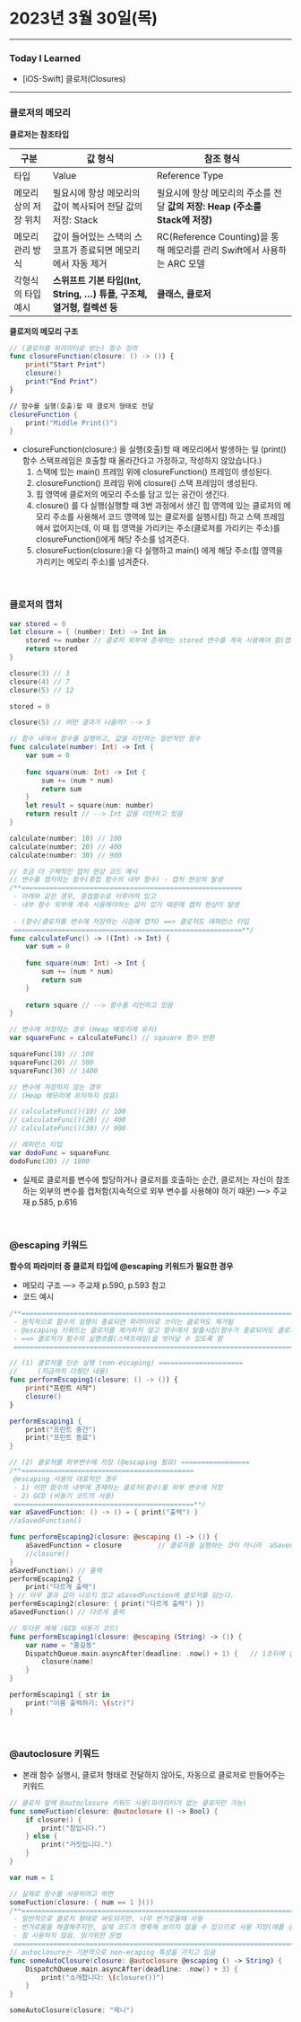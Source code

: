 # 2023년 3월 30일(목)

---

### Today I Learned 

- [iOS-Swift] 클로저(Closures)

---

### 클로저의 메모리

**클로저는 참조타입**

| 구분                  | 값 형식                                                      | 참조 형식                                                    |
| --------------------- | ------------------------------------------------------------ | ------------------------------------------------------------ |
| 타입                  | Value                                                        | Reference Type                                               |
| 메모리 상의 저장 위치 | 필요시에 항상 메모리의 값이 복사되어 전달 값의 저장: Stack   | 필요시에 항상 메모리의 주소를 전달 **값의 저장: Heap (주소를 Stack에 저장)** |
| 메모리 관리 방식      | 값이 들어있는 스택의 스코프가 종료되면 메모리에서 자동 제거  | RC(Reference Counting)을 통해 메모리를 관리 Swift에서 사용하는 ARC 모델 |
| 각형식의 타입 예시    | **스위프트 기본 타입(Int, String, …) 튜플, 구조체, 열거형, 컬렉션 등** | **클래스, 클로저**                                           |

**클로저의 메모리 구조**

```swift
// (클로저를 파라미터로 받는) 함수 정의
func closureFunction(closure: () -> ()) {
    print("Start Print")
    closure()
    print("End Print")
}

// 함수를 실행(호출)할 때 클로저 형태로 전달
closureFunction {
    print("Middle Print()")
}
```

- closureFunction(closure:) 을 실행(호출)할 때 메모리에서 발생하는 일 (print() 함수 스택프레임은 호출할 때 올라간다고 가정하고, 작성하지 않았습니다.)
  1. 스택에 있는 main() 프레임 위에 closureFunction() 프레임이 생성된다.
  2. closureFunction() 프레임 위에 closure() 스택 프레임이 생성된다.
  3. 힙 영역에 클로저의 메모리 주소를 담고 있는 공간이 생긴다.
  4. closure() 를 다 실행(실행할 때 3번 과정에서 생긴 힙 영역에 있는 클로저의 메모리 주소를 사용해서 코드 영역에 있는 클로저를 실행시킴) 하고 스택 프레임에서 없어지는데, 이 때 힙 영역을 가리키는 주소(클로저를 가리키는 주소)를 closureFunction()에게 해당 주소를 넘겨준다.
  5. closureFuction(closure:)을 다 실행하고 main() 에게 해당 주소(힙 영역을 가리키는 메모리 주소)를 넘겨준다.

<br/>

### 클로저의 캡처

```swift
var stored = 0
let closure = { (number: Int) -> Int in
    stored += number // 클로저 외부에 존재하는 stored 변수를 계속 사용해야 함(캡처현상이 발생하니 유의해서 써야 함) ⭐️
    return stored
}

closure(3) // 3
closure(4) // 7
closure(5) // 12

stored = 0

closure(5) // 어떤 결과가 나올까? --> 5

// 함수 내에서 함수를 실행하고, 값을 리턴하는 일반적인 함수
func calculate(number: Int) -> Int {
    var sum = 0
    
    func square(num: Int) -> Int {
        sum += (num * num)
        return sum
    }
    let result = square(num: number)
    return result // --> Int 값을 리턴하고 있음
}

calculate(number: 10) // 100
calculate(number: 20) // 400
calculate(number: 30) // 900

// 조금 더 구체적인 캡처 현상 코드 예시
// 변수를 캡처하는 함수(중첩 함수의 내부 함수) - 캡처 현상의 발생
/**=======================================================
 - 아래와 같은 경우, 중첩함수로 이루어져 있고
 - 내부 함수 외부에 계속 사용해야하는 값이 있기 때문에 캡처 현상이 발생
 
 - (함수/클로저를 변수에 저장하는 시점에 캡처) ==> 클로저도 레퍼런스 타입
 =========================================================**/
func calculateFunc() -> ((Int) -> Int) {
    var sum = 0
    
    func square(num: Int) -> Int {
        sum += (num * num)
        return sum
    }
    
    return square // --> 함수를 리턴하고 있음
}

// 변수에 저장하는 경우 (Heap 메모리에 유지)
var squareFunc = calculateFunc() // sqauare 함수 반환

squareFunc(10) // 100
squareFunc(20) // 500
squareFunc(30) // 1400

// 변수에 저장하지 않는 경우
// (Heap 메모리에 유지하지 않음)

// calculateFunc()(10) // 100
// calculateFunc()(20) // 400
// calculateFunc()(30) // 900

// 레퍼런스 타입
var dodoFunc = squareFunc
dodoFunc(20) // 1800
```

- 실제로 클로저를 변수에 할당하거나 클로저를 호출하는 순간, 클로저는 자신이 참조하는 외부의 변수를 캡처함(지속적으로 외부 변수를 사용해야 하기 때문) —> 주교재 p.585, p.616

<br/>

### @escaping 키워드

**함수의 파라미터 중 클로저 타입에 @escaping 키워드가 필요한 경우**

- 메모리 구조 —> 주교재 p.590, p.593 참고
- 코드 예시

```swift
/**==========================================================================
 - 원칙적으로 함수의 실행이 종료되면 파라미터로 쓰이는 클로저도 제거됨
 - @escaping 키워드는 클로저를 제거하지 않고 함수에서 탈출시킴(함수가 종료되어도 클로저가 존재하도록 함)
 - ==> 클로저가 함수의 실행흐름(스택프레임)을 벗어날 수 있도록 함
 ============================================================================**/

// (1) 클로저를 단순 실행 (non-escaping) =====================
//     (지금까지 다뤘던 내용)
func performEscaping1(closure: () -> ()) {
    print("프린트 시작")
    closure()
}

performEscaping1 {
    print("프린트 중간")
    print("프린트 종료")
}

// (2) 클로저를 외부변수에 저장 (@escaping 필요) =================
/**===========================================
 @escaping 사용의 대표적인 경우
 - 1) 어떤 함수의 내부에 존재하는 클로저(함수)를 외부 변수에 저장
 - 2) GCD (비동기 코드의 사용)
 =============================================**/
var aSavedFunction: () -> () = { print("출력") }
//aSavedFunction()

func performEscaping2(closure: @escaping () -> ()) {
    aSavedFunction = closure         // 클로저를 실행하는 것이 아니라  aSavedFunction 변수에 저장
    //closure()
}
aSavedFunction() // 출력
performEscaping2 {
    print("다르게 출력")
} // 아무 결과 값이 나오지 않고 aSavedFunction에 클로저를 담는다.
performEscaping2(closure: { print("다르게 출력") })
aSavedFunction() // 다르게 출력

// 또다른 예제 (GCD 비동기 코드)
func performEscaping1(closure: @escaping (String) -> ()) {
    var name = "홍길동"
    DispatchQueue.main.asyncAfter(deadline: .now() + 1) {   // 1초뒤에 실행하도록 만들기
        closure(name)
    }
}

performEscaping1 { str in
    print("이름 출력하기: \(str)")
}
```

<br/>

### @autoclosure 키워드

- 본래 함수 실행시, 클로저 형태로 전달하지 않아도, 자동으로 클로저로 만들어주는 키워드

```swift
// 클로저 앞에 @autoclosure 키워드 사용(파라미터가 없는 클로저만 가능)
func someFuction(closure: @autoclosure () -> Bool) {
    if closure() {
        print("참입니다.")
    } else {
        print("거짓입니다.")
    }
}

var num = 1

// 실제로 함수를 사용하려고 하면
someFuction(closure: { num == 1 }())
/**========================================================================
 - 일반적으로 클로저 형태로 써도되지만, 너무 번거로울때 사용
 - 번거로움을 해결해주지만, 실제 코드가 명확해 보이지 않을 수 있으므로 사용 지양(애플 공식 문서)
 - 잘 사용하지 않음. 읽기위한 문법
 ==========================================================================**/
// autoclosure는 기본적으로 non-ecaping 특성을 가지고 있음
func someAutoClosure(closure: @autoclosure @escaping () -> String) {
    DispatchQueue.main.asyncAfter(deadline: .now() + 3) {
        print("소개합니다: \(closure())")
    }
}

someAutoClosure(closure: "제니")
```